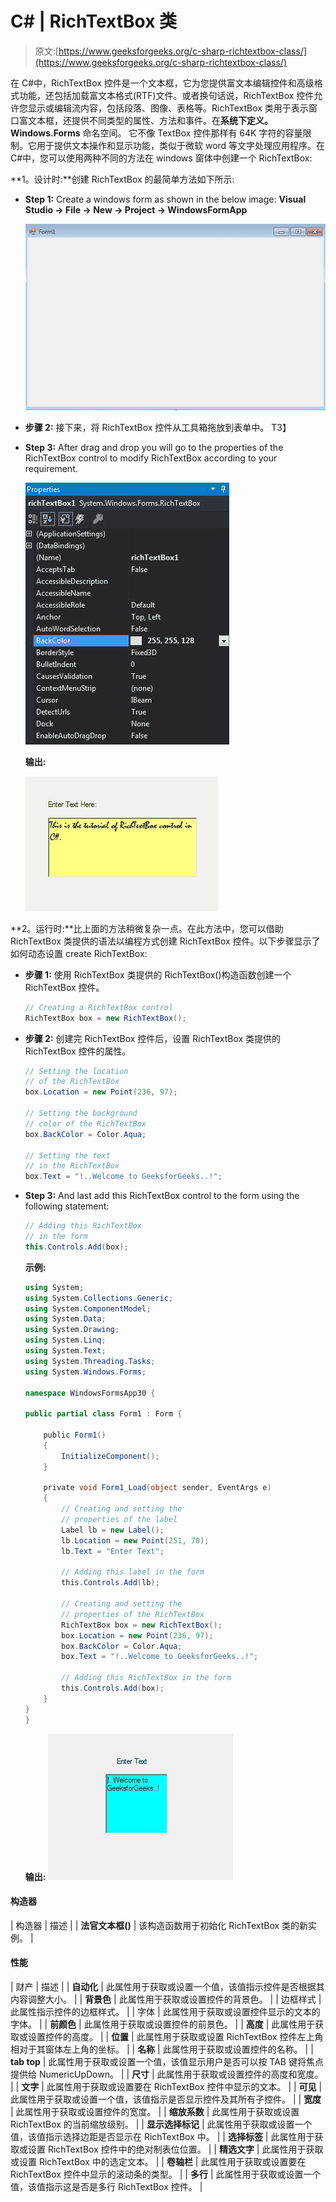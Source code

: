 # C# | RichTextBox 类

> 原文:[https://www.geeksforgeeks.org/c-sharp-richtextbox-class/](https://www.geeksforgeeks.org/c-sharp-richtextbox-class/)

在 C#中，RichTextBox 控件是一个文本框，它为您提供富文本编辑控件和高级格式功能，还包括加载富文本格式(RTF)文件。或者换句话说，RichTextBox 控件允许您显示或编辑流内容，包括段落、图像、表格等。RichTextBox 类用于表示窗口富文本框，还提供不同类型的属性、方法和事件。在**系统下定义。Windows.Forms** 命名空间。
它不像 TextBox 控件那样有 64K 字符的容量限制。它用于提供文本操作和显示功能，类似于微软 word 等文字处理应用程序。在 C#中，您可以使用两种不同的方法在 windows 窗体中创建一个 RichTextBox:

**1。设计时:**创建 RichTextBox 的最简单方法如下所示:

*   **Step 1:** Create a windows form as shown in the below image:
    **Visual Studio -> File -> New -> Project -> WindowsFormApp**

    ![](img/de9202f1f4646167e60ea580d67273d9.png)

*   **步骤 2:** 接下来，将 RichTextBox 控件从工具箱拖放到表单中。
    T3】
*   **Step 3:** After drag and drop you will go to the properties of the RichTextBox control to modify RichTextBox according to your requirement.

    ![](img/4c4d36b00d4ef819cc0c8dc6f084cb8d.png)

    **输出:**

    ![](img/474795e364d6a3cb6e069f39afe901c3.png)

**2。运行时:**比上面的方法稍微复杂一点。在此方法中，您可以借助 RichTextBox 类提供的语法以编程方式创建 RichTextBox 控件。以下步骤显示了如何动态设置 create RichTextBox:

*   **步骤 1:** 使用 RichTextBox 类提供的 RichTextBox()构造函数创建一个 RichTextBox 控件。

    ```cs
    // Creating a RichTextBox control
    RichTextBox box = new RichTextBox(); 

    ```

*   **步骤 2:** 创建完 RichTextBox 控件后，设置 RichTextBox 类提供的 RichTextBox 控件的属性。

    ```cs
    // Setting the location 
    // of the RichTextBox
    box.Location = new Point(236, 97); 

    // Setting the background
    // color of the RichTextBox
    box.BackColor = Color.Aqua; 

    // Setting the text 
    // in the RichTextBox
    box.Text = "!..Welcome to GeeksforGeeks..!"; 

    ```

*   **Step 3:** And last add this RichTextBox control to the form using the following statement:

    ```cs
    // Adding this RichTextBox
    // in the form 
    this.Controls.Add(box); 

    ```

    **示例:**

    ```cs
    using System;
    using System.Collections.Generic;
    using System.ComponentModel;
    using System.Data;
    using System.Drawing;
    using System.Linq;
    using System.Text;
    using System.Threading.Tasks;
    using System.Windows.Forms;

    namespace WindowsFormsApp30 {

    public partial class Form1 : Form {

        public Form1()
        {
            InitializeComponent();
        }

        private void Form1_Load(object sender, EventArgs e)
        {
            // Creating and setting the
            // properties of the label
            Label lb = new Label();
            lb.Location = new Point(251, 70);
            lb.Text = "Enter Text";

            // Adding this label in the form
            this.Controls.Add(lb);

            // Creating and setting the
            // properties of the RichTextBox
            RichTextBox box = new RichTextBox();
            box.Location = new Point(236, 97);
            box.BackColor = Color.Aqua;
            box.Text = "!..Welcome to GeeksforGeeks..!";

            // Adding this RichTextBox in the form
            this.Controls.Add(box);
        }
    }
    }
    ```

    **输出:**
    ![](img/ccca2642a7a6779fb6f6764427ec90a0.png)

#### 构造器

| 构造器 | 描述 |
| **法官文本框()** | 该构造函数用于初始化 RichTextBox 类的新实例。 |

#### 性能

| 财产 | 描述 |
| **自动化** | 此属性用于获取或设置一个值，该值指示控件是否根据其内容调整大小。 |
| **背景色** | 此属性用于获取或设置控件的背景色。 |
| 边框样式 | 此属性指示控件的边框样式。 |
| 字体 | 此属性用于获取或设置控件显示的文本的字体。 |
| **前颜色** | 此属性用于获取或设置控件的前景色。 |
| **高度** | 此属性用于获取或设置控件的高度。 |
| **位置** | 此属性用于获取或设置 RichTextBox 控件左上角相对于其窗体左上角的坐标。 |
| **名称** | 此属性用于获取或设置控件的名称。 |
| **tab top** | 此属性用于获取或设置一个值，该值显示用户是否可以按 TAB 键将焦点提供给 NumericUpDown。 |
| **尺寸** | 此属性用于获取或设置控件的高度和宽度。 |
| **文字** | 此属性用于获取或设置要在 RichTextBox 控件中显示的文本。 |
| **可见** | 此属性用于获取或设置一个值，该值指示是否显示控件及其所有子控件。 |
| **宽度** | 此属性用于获取或设置控件的宽度。 |
| **缩放系数** | 此属性用于获取或设置 RichTextBox 的当前缩放级别。 |
| **显示选择标记** | 此属性用于获取或设置一个值，该值指示选择边距是否显示在 RichTextBox 中。 |
| **选择标签** | 此属性用于获取或设置 RichTextBox 控件中的绝对制表位位置。 |
| **精选文字** | 此属性用于获取或设置 RichTextBox 中的选定文本。 |
| **卷轴栏** | 此属性用于获取或设置要在 RichTextBox 控件中显示的滚动条的类型。 |
| **多行** | 此属性用于获取或设置一个值，该值指示这是否是多行 RichTextBox 控件。 |